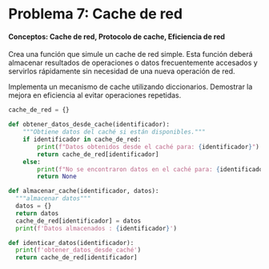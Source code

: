 # Problema 7: Cache de red

#### Conceptos: Cache de red, Protocolo de cache, Eficiencia de red

Crea una función que simule un cache de red simple. Esta función deberá almacenar resultados de operaciones o datos frecuentemente accesados y servirlos rápidamente sin necesidad de una nueva operación de red.

Implementa un mecanismo de cache utilizando diccionarios.
Demostrar la mejora en eficiencia al evitar operaciones repetidas.
```python
cache_de_red = {}

def obtener_datos_desde_cache(identificador):
    """Obtiene datos del caché si están disponibles."""
    if identificador in cache_de_red:
        print(f"Datos obtenidos desde el caché para: {identificador}")
        return cache_de_red[identificador]
    else:
        print(f"No se encontraron datos en el caché para: {identificador}")
        return None

def almacenar_cache(identificador, datos):
  """almacenar datos"""
  datos = {}
  return datos
  cache_de_red[identificador] = datos
  print(f'Datos almacenados : {identificador}')

def identicar_datos(identificador):
  print(f'obtener_datos_desde_caché')
  return cache_de_red[identificador]

```

